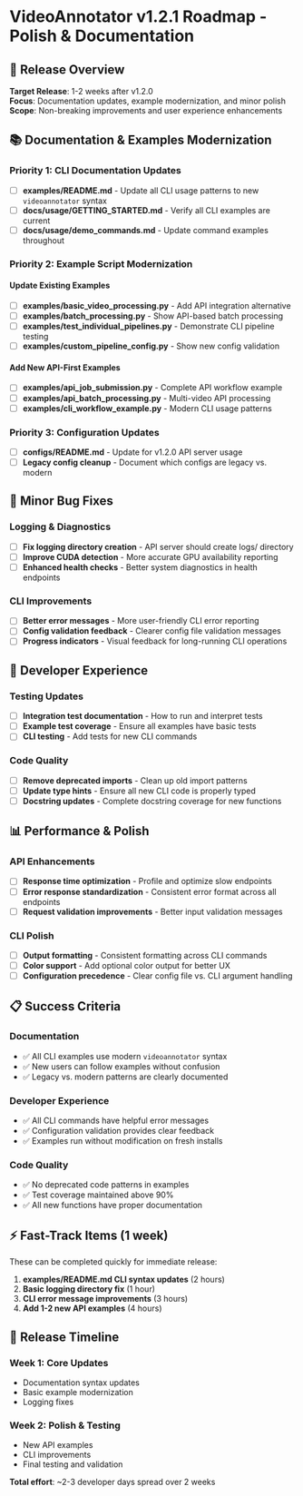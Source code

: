 # VideoAnnotator v1.2.1 Roadmap - Polish & Documentation

## 🎯 **Release Overview**
**Target Release**: 1-2 weeks after v1.2.0  
**Focus**: Documentation updates, example modernization, and minor polish  
**Scope**: Non-breaking improvements and user experience enhancements

## 📚 **Documentation & Examples Modernization**

### **Priority 1: CLI Documentation Updates**
- [ ] **examples/README.md** - Update all CLI usage patterns to new `videoannotator` syntax
- [ ] **docs/usage/GETTING_STARTED.md** - Verify all CLI examples are current
- [ ] **docs/usage/demo_commands.md** - Update command examples throughout

### **Priority 2: Example Script Modernization**
#### **Update Existing Examples**
- [ ] **examples/basic_video_processing.py** - Add API integration alternative
- [ ] **examples/batch_processing.py** - Show API-based batch processing
- [ ] **examples/test_individual_pipelines.py** - Demonstrate CLI pipeline testing
- [ ] **examples/custom_pipeline_config.py** - Show new config validation

#### **Add New API-First Examples**
- [ ] **examples/api_job_submission.py** - Complete API workflow example
- [ ] **examples/api_batch_processing.py** - Multi-video API processing
- [ ] **examples/cli_workflow_example.py** - Modern CLI usage patterns

### **Priority 3: Configuration Updates**
- [ ] **configs/README.md** - Update for v1.2.0 API server usage
- [ ] **Legacy config cleanup** - Document which configs are legacy vs. modern

## 🐛 **Minor Bug Fixes**

### **Logging & Diagnostics**
- [ ] **Fix logging directory creation** - API server should create logs/ directory
- [ ] **Improve CUDA detection** - More accurate GPU availability reporting
- [ ] **Enhanced health checks** - Better system diagnostics in health endpoints

### **CLI Improvements** 
- [ ] **Better error messages** - More user-friendly CLI error reporting
- [ ] **Config validation feedback** - Clearer config file validation messages
- [ ] **Progress indicators** - Visual feedback for long-running CLI operations

## 🔧 **Developer Experience**

### **Testing Updates**
- [ ] **Integration test documentation** - How to run and interpret tests
- [ ] **Example test coverage** - Ensure all examples have basic tests
- [ ] **CLI testing** - Add tests for new CLI commands

### **Code Quality**
- [ ] **Remove deprecated imports** - Clean up old import patterns
- [ ] **Update type hints** - Ensure all new CLI code is properly typed
- [ ] **Docstring updates** - Complete docstring coverage for new functions

## 📊 **Performance & Polish**

### **API Enhancements**
- [ ] **Response time optimization** - Profile and optimize slow endpoints
- [ ] **Error response standardization** - Consistent error format across all endpoints
- [ ] **Request validation improvements** - Better input validation messages

### **CLI Polish**
- [ ] **Output formatting** - Consistent formatting across CLI commands
- [ ] **Color support** - Add optional color output for better UX
- [ ] **Configuration precedence** - Clear config file vs. CLI argument handling

## 📋 **Success Criteria**

### **Documentation**
- ✅ All CLI examples use modern `videoannotator` syntax
- ✅ New users can follow examples without confusion
- ✅ Legacy vs. modern patterns are clearly documented

### **Developer Experience**
- ✅ All CLI commands have helpful error messages
- ✅ Configuration validation provides clear feedback
- ✅ Examples run without modification on fresh installs

### **Code Quality**
- ✅ No deprecated code patterns in examples
- ✅ Test coverage maintained above 90%
- ✅ All new functions have proper documentation

## ⚡ **Fast-Track Items (1 week)**
These can be completed quickly for immediate release:

1. **examples/README.md CLI syntax updates** (2 hours)
2. **Basic logging directory fix** (1 hour)  
3. **CLI error message improvements** (3 hours)
4. **Add 1-2 new API examples** (4 hours)

## 🎯 **Release Timeline**

### **Week 1: Core Updates**
- Documentation syntax updates
- Basic example modernization
- Logging fixes

### **Week 2: Polish & Testing**
- New API examples
- CLI improvements
- Final testing and validation

**Total effort**: ~2-3 developer days spread over 2 weeks